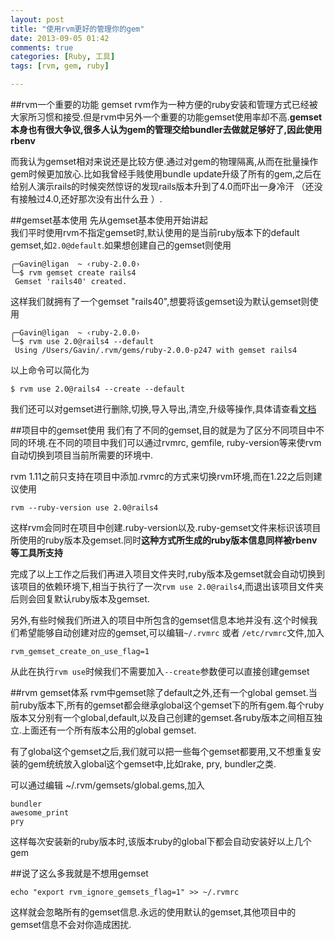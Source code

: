 ```yaml
---
layout: post
title: "使用rvm更好的管理你的gem"
date: 2013-09-05 01:42
comments: true
categories: [Ruby, 工具]
tags: [rvm, gem, ruby]

---
```


##rvm一个重要的功能 gemset
rvm作为一种方便的ruby安装和管理方式已经被大家所习惯和接受.但是rvm中另外一个重要的功能gemset使用率却不高.**gemset本身也有很大争议,很多人认为gem的管理交给bundler去做就足够好了,因此使用rbenv**

而我认为gemset相对来说还是比较方便.通过对gem的物理隔离,从而在批量操作gem时候更加放心.比如我曾经手贱使用bundle update升级了所有的gem,之后在给别人演示rails的时候突然惊讶的发现rails版本升到了4.0而吓出一身冷汗 （还没有接触过4.0,还好那次没有出什么丑 ）.


##gemset基本使用
先从gemset基本使用开始讲起<br>
我们平时使用rvm不指定gemset时,默认使用的是当前ruby版本下的default gemset,如`2.0@default`.如果想创建自己的gemset则使用

```
╭─Gavin@ligan  ~ ‹ruby-2.0.0›
╰─$ rvm gemset create rails4
 Gemset 'rails40' created.
```
这样我们就拥有了一个gemset "rails40",想要将该gemset设为默认gemset则使用

```
╭─Gavin@ligan  ~ ‹ruby-2.0.0›
╰─$ rvm use 2.0@rails4 --default
 Using /Users/Gavin/.rvm/gems/ruby-2.0.0-p247 with gemset rails4
```
以上命令可以简化为

```
$ rvm use 2.0@rails4 --create --default
```
我们还可以对gemset进行删除,切换,导入导出,清空,升级等操作,具体请查看[文档](http://rvm.io/)
<!-- more -->

##项目中的gemset使用
我们有了不同的gemset,目的就是为了区分不同项目中不同的环境.在不同的项目中我们可以通过rvmrc, gemfile, ruby-version等来使rvm自动切换到项目当前所需要的环境中.

rvm 1.11之前只支持在项目中添加.rvmrc的方式来切换rvm环境,而在1.22之后则建议使用

```
rvm --ruby-version use 2.0@rails4
```
这样rvm会同时在项目中创建.ruby-version以及.ruby-gemset文件来标识该项目所使用的ruby版本及gemset.同时**这种方式所生成的ruby版本信息同样被rbenv等工具所支持**

完成了以上工作之后我们再进入项目文件夹时,ruby版本及gemset就会自动切换到该项目的依赖环境下,相当于执行了一次`rvm use 2.0@rails4`,而退出该项目文件夹后则会回复默认ruby版本及gemset.

另外,有些时候我们所进入的项目中所包含的gemset信息本地并没有.这个时候我们希望能够自动创建对应的gemset,可以编辑`~/.rvmrc` 或者 `/etc/rvmrc`文件,加入

```
rvm_gemset_create_on_use_flag=1
```
从此在执行`rvm use`时候我们不需要加入`--create`参数便可以直接创建gemset

##rvm gemset体系
rvm中gemset除了default之外,还有一个global gemset.当前ruby版本下,所有的gemset都会继承global这个gemset下的所有gem.每个ruby版本又分别有一个global,default,以及自己创建的gemset.各ruby版本之间相互独立.上面还有一个所有版本公用的global gemset.

有了global这个gemset之后,我们就可以把一些每个gemset都要用,又不想重复安装的gem统统放入global这个gemset中,比如rake, pry, bundler之类.

可以通过编辑 ~/.rvm/gemsets/global.gems,加入

```
bundler
awesome_print
pry
```
这样每次安装新的ruby版本时,该版本ruby的global下都会自动安装好以上几个gem

##说了这么多我就是不想用gemset

```
echo "export rvm_ignore_gemsets_flag=1" >> ~/.rvmrc
```
这样就会忽略所有的gemset信息.永远的使用默认的gemset,其他项目中的gemset信息不会对你造成困扰.
